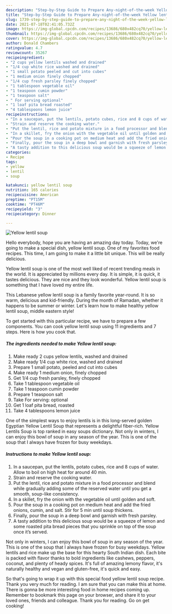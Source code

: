 ```yaml
---
description: "Step-by-Step Guide to Prepare Any-night-of-the-week Yellow lentil soup"
title: "Step-by-Step Guide to Prepare Any-night-of-the-week Yellow lentil soup"
slug: 1739-step-by-step-guide-to-prepare-any-night-of-the-week-yellow-lentil-soup
date: 2021-07-18T02:41:05.732Z
image: https://img-global.cpcdn.com/recipes/13686/680x482cq70/yellow-lentil-soup-recipe-main-photo.jpg
thumbnail: https://img-global.cpcdn.com/recipes/13686/680x482cq70/yellow-lentil-soup-recipe-main-photo.jpg
cover: https://img-global.cpcdn.com/recipes/13686/680x482cq70/yellow-lentil-soup-recipe-main-photo.jpg
author: Donald Chambers
ratingvalue: 4.7
reviewcount: 35267
recipeingredient:
- "2 cups yellow lentils washed and drained"
- "1/4 cup white rice washed and drained"
- "1 small potato peeled and cut into cubes"
- "1 medium onion finely chopped"
- "1/4 cup fresh parsley finely chopped"
- "1 tablespoon vegetable oil"
- "1 teaspoon cumin powder"
- "1 teaspoon salt"
- " For serving optional"
- "1 loaf pita bread roasted"
- "4 tablespoons lemon juice"
recipeinstructions:
- "In a saucepan, put the lentils, potato cubes, rice and 8 cups of water. Allow to boil on high heat for around 40 min."
- "Strain and reserve the cooking water."
- "Put the lentil, rice and potato mixture in a food processor and blend while gradually adding some of the reserved water until you get a smooth, soup-like consistency."
- "In a skillet, fry the onion with the vegetable oil until golden and soft."
- "Pour the soup in a cooking pot on medium heat and add the fried onions, cumin, and salt. Stir for 5 min until soup thickens."
- "Finally, pour the soup in a deep bowl and garnish with fresh parsley."
- "A tasty addition to this delicious soup would be a squeeze of lemon and some roasted pita bread pieces that you sprinkle on top of the soup once it’s served."
categories:
- Recipe
tags:
- yellow
- lentil
- soup

katakunci: yellow lentil soup 
nutrition: 165 calories
recipecuisine: American
preptime: "PT15M"
cooktime: "PT46M"
recipeyield: "3"
recipecategory: Dinner

---
```



![Yellow lentil soup](https://img-global.cpcdn.com/recipes/13686/680x482cq70/yellow-lentil-soup-recipe-main-photo.jpg)

Hello everybody, hope you are having an amazing day today. Today, we're going to make a special dish, yellow lentil soup. One of my favorites food recipes. This time, I am going to make it a little bit unique. This will be really delicious.

Yellow lentil soup is one of the most well liked of recent trending meals in the world. It is appreciated by millions every day. It is simple, it is quick, it tastes delicious. They are nice and they look wonderful. Yellow lentil soup is something that I have loved my entire life.

This Lebanese yellow lentil soup is a family favorite year-round. It is so warm, delicious and kid-friendly. During the month of Ramadan, whether it happens to be summer or winter. Let&#39;s learn how to make healthy yellow lentil soup, middle eastern style!


To get started with this particular recipe, we have to prepare a few components. You can cook yellow lentil soup using 11 ingredients and 7 steps. Here is how you cook that.

<!--inarticleads1-->

##### The ingredients needed to make Yellow lentil soup:

1. Make ready 2 cups yellow lentils, washed and drained
1. Make ready 1/4 cup white rice, washed and drained
1. Prepare 1 small potato, peeled and cut into cubes
1. Make ready 1 medium onion, finely chopped
1. Get 1/4 cup fresh parsley, finely chopped
1. Take 1 tablespoon vegetable oil
1. Take 1 teaspoon cumin powder
1. Prepare 1 teaspoon salt
1. Take  For serving: optional
1. Get 1 loaf pita bread, roasted
1. Take 4 tablespoons lemon juice


One of the simplest ways to enjoy lentils is in this long-served golden Egyptian Yellow Lentil Soup that represents a delightful fiber-rich. Yellow Lentils Soup is top ranked in easy soups dictionary. Not only in winters, I can enjoy this bowl of soup in any season of the year. This is one of the soup that I always have frozen for busy weekdays. 

<!--inarticleads2-->

##### Instructions to make Yellow lentil soup:

1. In a saucepan, put the lentils, potato cubes, rice and 8 cups of water. Allow to boil on high heat for around 40 min.
1. Strain and reserve the cooking water.
1. Put the lentil, rice and potato mixture in a food processor and blend while gradually adding some of the reserved water until you get a smooth, soup-like consistency.
1. In a skillet, fry the onion with the vegetable oil until golden and soft.
1. Pour the soup in a cooking pot on medium heat and add the fried onions, cumin, and salt. Stir for 5 min until soup thickens.
1. Finally, pour the soup in a deep bowl and garnish with fresh parsley.
1. A tasty addition to this delicious soup would be a squeeze of lemon and some roasted pita bread pieces that you sprinkle on top of the soup once it’s served.


Not only in winters, I can enjoy this bowl of soup in any season of the year. This is one of the soup that I always have frozen for busy weekdays. Yellow lentils and rice make up the base for this hearty South Indian dish. Each bite is packed with flavor thanks to bold ingredients like cashews, peppers, coconut, and plenty of heady spices. It&#39;s full of amazing lemony flavor, it&#39;s naturally healthy and vegan and gluten-free, it&#39;s quick and easy. 

So that's going to wrap it up with this special food yellow lentil soup recipe. Thank you very much for reading. I am sure that you can make this at home. There is gonna be more interesting food in home recipes coming up. Remember to bookmark this page on your browser, and share it to your loved ones, friends and colleague. Thank you for reading. Go on get cooking!
